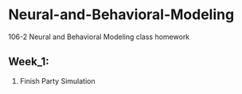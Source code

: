 # Neural-and-Behavioral-Modeling
106-2 Neural and Behavioral Modeling class homework

## Week_1:
1. Finish Party Simulation
